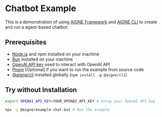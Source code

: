 # Chatbot Example

This is a demonstration of using [AIGNE Framework](https://github.com/AIGNE-io/aigne-framework) and [AIGNE CLI](https://github.com/AIGNE-io/aigne-framework/blob/main/docs/cli.md) to create and run a agent-based chatbot.

## Prerequisites

- [Node.js](https://nodejs.org) and npm installed on your machine
- [Bun](https://bun.sh) installed on your machine
- [OpenAI API key](https://platform.openai.com/api-keys) used to interact with OpenAI API
- [Pnpm](https://pnpm.io) [Optional] if you want to run the example from source code
- [@aigne/cli](https://github.com/AIGNE-io/aigne-framework/blob/main/docs/cli.md) installed globally (`npm install -g @aigne/cli`)

## Try without Installation

```bash
export OPENAI_API_KEY=YOUR_OPENAI_API_KEY # Setup your OpenAI API key

npx -y @aigne/example-chat-bot # Run the example
```
